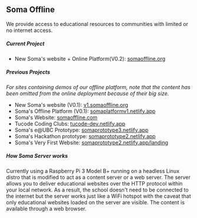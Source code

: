 ## Soma Offline

We provide access to educational resources to communities with limited or no internet access.

##### Current Project

- New Soma's website + Online Platform(V0.2): [somaoffline.org](http://www.somaoffline.org/)

##### Previous Projects
*For sites containing demos of our offline platform, note that  the content has been omitted from the online deployment because of their big size.*

- New Soma's website (V0.1): [v1.somaoffline.org](http://v1.somaoffline.org/)
- Soma's Offline Platform (V0.1): [somaplatformv1.netlify.app](https://somaplatformv1.netlify.app/)
- Soma's Website: [somaoffline.com](https://www.somaoffline.com/)
- Tucode Coding Clubs: [tucode-dev.netlify.app](https://tucode-dev.netlify.app/)
- Soma's e@UBC Prototype: [somaprototype3.netlify.app](https://somaprototype3.netlify.app/)
- Soma's Hackathon prototype: [somaprototype2.netlify.app](https://somaprototype2.netlify.app/)
- Soma's Very First Website: [somaprototype2.netlify.app/landing](https://somaprototype2.netlify.app/landing)

##### How Soma Server works

Currently using a Raspberry Pi 3 Model B+ running on a headless Linux distro that is modified to act as a content server or a web server. The server allows you to deliver educational websites over the HTTP  protocol within your local network. As a result, the school doesn't need to be connected to the internet but the server works just like a WiFi hotspot with the  caveat that only educational websites loaded on the server are visible. The content is available through a web browser.